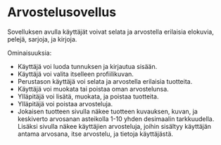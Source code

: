# Arvostelusovellus

Sovelluksen avulla käyttäjät voivat selata ja arvostella erilaisia elokuvia, pelejä, sarjoja, ja kirjoja.

Ominaisuuksia:

* Käyttäjä voi luoda tunnuksen ja kirjautua sisään.
* Käyttäjä voi valita itselleen profiilikuvan.
* Perustason käyttäjä voi selata ja arvostella erilaisia tuotteita.
* Käyttäjä voi muokata tai poistaa oman arvostelunsa.
* Ylläpitäjä voi lisätä, muokata, ja poistaa tuotteita.
* Ylläpitäjä voi poistaa arvosteluja.
* Jokaisen tuotteen sivulla näkee tuotteen kuvauksen, kuvan, ja keskiverto arvosanan asteikolla 1-10 yhden desimaalin tarkkuudella.
  Lisäksi sivulla näkee käyttäjien arvosteluja, joihin sisältyy käyttäjän antama arvosana, itse arvostelu, ja tietoja käyttäjästä.